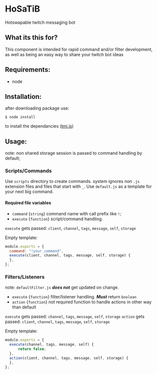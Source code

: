 # HoSaTiB
Hotswapable twitch messaging bot

## What its this for?
This component is intended for rapid command and/or filter development, as well as being an easy way to share your twitch bot ideas

## Requirements:
* node

## Installation:
after downloading package use:
```
$ node install
```
to install the dependancies ([tmi.js](https://github.com/tmijs/tmi.js))

## Usage:
note: non shared storage session is passed to command handling by default;

### Scripts/Commands
Use `scripts` directory to create commands. system ignores non `.js` extension files and files that start with `_`.
Use `default.js` as a template for your next big command.

#### Required file variables
* `command` {`string`} command name with call prefix like `!`;
* `execute` {`function`} script/command handling.

`execute` gets passed: `client`, `channel`, `tags`, `message`, `self`, `storage`

Empty template:
```js
module.exports = {
  command: "!your_command",
  execute(client, channel, tags, message, self, storage) {
  },
};

```

### Filters/Listeners
note: `defaultFilter.js` ***does not*** get updated on change.

* `execute` {`function`} filter/listener handling. ***Must*** return `boolean`
* `action` {`function`} not required function to handle actions in other way than default

`execute` gets passed: `channel`, `tags`, `message`, `self`, `storage`
`action` gets passed: `client`, `channel`, `tags`, `message`, `self`, `storage`

Empty template:
```js
module.exports = {
  execute(channel, tags, message, self) {
      return false;
  },
  action(client, channel, tags, message, self, storage) {
  },
};

```
